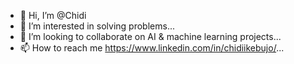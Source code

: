 - 👋 Hi, I’m @Chidi
- 👀 I’m interested in solving problems...
- 💞️ I’m looking to collaborate on AI & machine learning projects...
- 📫 How to reach me https://www.linkedin.com/in/chidiikebujo/...

<!---
Chidi-nma/Chidi-nma is a ✨ special ✨ repository because its `README.md` (this file) appears on your GitHub profile.
You can click the Preview link to take a look at your changes.
--->
